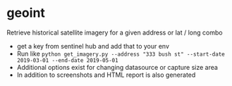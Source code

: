 # geoint
Retrieve historical satellite imagery for a given address or lat / long combo

* get a key from sentinel hub and add that to your env
* Run like `python get_imagery.py --address "333 bush st" --start-date 2019-03-01 --end-date 2019-05-01`
* Additional options exist for changing datasource or capture size area
* In addition to screenshots and HTML report is also generated